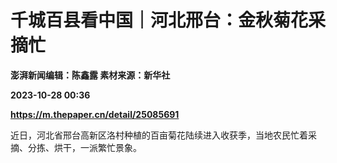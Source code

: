 # 千城百县看中国｜河北邢台：金秋菊花采摘忙
**澎湃新闻编辑：陈鑫露 素材来源：新华社**

**2023-10-28 00:36**

**https://m.thepaper.cn/detail/25085691**

近日，河北省邢台高新区洛村种植的百亩菊花陆续进入收获季，当地农民忙着采摘、分拣、烘干，一派繁忙景象。